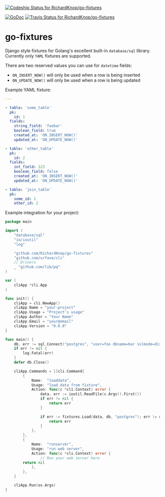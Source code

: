 [![Codeship Status for RichardKnop/go-fixtures](https://codeship.com/projects/2972d6c0-37b3-0134-ffd1-02b643534a44/status?branch=master)](https://codeship.com/projects/165845)

[![GoDoc](https://img.shields.io/badge/godoc-reference-blue.svg)](http://godoc.org/github.com/RichardKnop/go-fixtures)
[![Travis Status for RichardKnop/go-fixtures](https://travis-ci.org/RichardKnop/go-fixtures.svg?branch=master)](https://travis-ci.org/RichardKnop/go-fixtures)

# go-fixtures

Django style fixtures for Golang's excellent built-in `database/sql` library. Currently only `YAML` fixtures are supported.

There are two reserved values you can use for `datetime` fields:

* `ON_INSERT_NOW()` will only be used when a row is being inserted
* `ON_UPDATE_NOW()` will only be used when a row is being updated

Example YAML fixture:

```yaml
---

- table: 'some_table'
  pk:
    id: 1
  fields:
    string_field: 'foobar'
    boolean_field: true
    created_at: 'ON_INSERT_NOW()'
    updated_at: 'ON_UPDATE_NOW()'

- table: 'other_table'
  pk:
    id: 2
  fields:
    int_field: 123
    boolean_field: false
    created_at: 'ON_INSERT_NOW()'
    updated_at: 'ON_UPDATE_NOW()'

- table: 'join_table'
  pk:
    some_id: 1
    other_id: 2
```

Example integration for your project:

```go
package main

import (
	"database/sql"
	"io/ioutil"
	"log"

	"github.com/RichardKnop/go-fixtures"
	"github.com/urfave/cli"
	// Drivers
	_ "github.com/lib/pq"
)

var (
	cliApp *cli.App
)

func init() {
	cliApp = cli.NewApp()
	cliApp.Name = "your-project"
	cliApp.Usage = "Project's usage"
	cliApp.Author = "Your Name"
	cliApp.Email = "your@email"
	cliApp.Version = "0.0.0"
}

func main() {
	db, err := sql.Connect("postgres", "user=foo dbname=bar sslmode=disable")
	if err != nil {
		log.Fatal(err)
	}
	defer db.Close()

	cliApp.Commands = []cli.Command{
		{
			Name:  "loaddata",
			Usage: "load data from fixture",
			Action: func(c *cli.Context) error {
				data, err := ioutil.ReadFile(c.Args().First())
				if err != nil {
					return err
				}

				if err := fixtures.Load(data, db, "postgres"); err != nil {
					return err
				}
			},
		},
		{
			Name:  "runserver",
			Usage: "run web server",
			Action: func(c *cli.Context) error {
				// Run your web server here
        return nil
			},
		},
	}

	cliApp.Run(os.Args)
}
```

